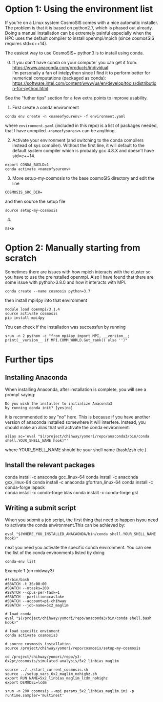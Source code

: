 Option 1: Using the environment list
============================

If you're on a Linux system CosmoSIS comes with a nice automatic installer.
The problem is that it is based on python2.7, which is phased out already.
Doing a manual installation can be extremely painful especially when the HPC uses the default compiler to install openmpi/mpich (since cosmosSIS requires std=c++14).

The easiest way to use CosmoSIS+ python3 is to install using conda.<BR>

0. If you don't have conda on your computer you can get it from: <BR>
https://www.anaconda.com/products/individual <BR>
I'm personally a fan of intelpython since I find it to perform better for numerical computations (packaged as conda): <BR>  https://software.intel.com/content/www/us/en/develop/tools/distribution-for-python.html <BR>
  
See the "futher tips" section for a few extra points to improve usability.
  
1. First create a conda environment <BR>
```
conda env create -n <nameofyourenv> -f environment.yaml
```
where ```environment.yaml``` (included in this repo) is a list of packages needed, that I have compiled. ```<nameofyourenv>``` can be anything.
  
2. Activate your environment (and switching to the conda compilers instead of sys compiler). Without the first line, it will default to the default system compiler which is probably gcc 4.8.X and doesn't have std=c++14. 

```
export CONDA_BUILD=1
conda activate <nameofyourenv>
```

3. Move setup-my-cosmosis to the base cosmoSIS directory and edit the line
```
COSMOSIS_SRC_DIR=
```
and then source the setup file
```
source setup-my-cosmosis
```

4. 
```
make
```
  
  
Option 2: Manually starting from scratch
============================
Sometimes there are issues with how mpich interacts with the cluster so you have to use the preinstalled openmpi.
Also I have found that there are some issue with python>3.8.0 and how it interacts with MPI.
  
 ```
 conda create --name cosmosis python=3.7
 ```
 
  
 then install mpi4py into that environment
 ```
 module load openmpi/3.1.4
 source activate cosmosis
 pip install mpi4py
 ```

 You can check if the installation was successfun by running
 
```
srun -n 2 python -c "from mpi4py import MPI, __version__; print(__version__ if MPI.COMM_WORLD.Get_rank() else '')"
 ```

Further tips
========================

Installing Anaconda
-----------------------
  
When installing Anaconda, after installation is complete, you will see a prompt saying:
```
Do you wish the installer to initialize Anaconda3
by running conda init? [yes|no]
```
it is recommended to say "no" here. This is because if you have another version of anaconda installed somewhere it will interfere.
Instead, you should make an alias that will activate the conda environment:
 
 ```
 alias ac='eval "$(/project/chihway/yomori/repo/anaconda3/bin/conda shell.YOUR_SHELL_NAME hook)"' 
 ```
  
 where YOUR_SHELL_NAME should be your shell name (bash/zsh etc.)
  
Install the relevant packages
-----------------------
conda install -c anaconda gcc_linux-64
conda install -c anaconda gxx_linux-64
conda install -c anaconda gfortran_linux-64
conda install -c conda-forge lapack  
conda install -c conda-forge blas 
conda install -c conda-forge gsl
  
Writing a submit script
-----------------------

When you submit a job script, the first thing that need to happen isyou need to activate the conda environment.This can be achieved by:
```
eval "$(WHERE_YOU_INSTALLED_ANACAONDA/bin/conda shell.YOUR_SHELL_NAME hook)"
```
next you need you activate the specific conda environment. You can see the list of the conda environments listed by doing 
```
conda-env list
```
  
Example 1 (on midway3)
```
#!/bin/bash
#SBATCH -t 36:00:00
#SBATCH --ntasks=200
#SBATCH --cpus-per-task=1
#SBATCH --partition=caslake
#SBATCH --account=pi-chihway
#SBATCH --job-name=5x2_maglim

# load conda
eval "$(/project/chihway/yomori/repo/anaconda3/bin/conda shell.bash hook)"

# load specific envinment
conda activate cosmosis3
  
# source cosmosis installation
source /project/chihway/yomori/repo/cosmosis/setup-my-cosmosis
   
cd /project/chihway/yomori/repo/y3-6x2pt/cosmosis/simulated_analysis/5x2_linbias_maglim
  
source ../../start_current_cosmosis.sh
source ../setup_vars_6x2_maglim_nohighz.sh
export RUN_NAME=5x2_linbias_maglim_lcdm_nohighz
export DEMODEL=lcdm
  
srun -n 200 cosmosis --mpi params_5x2_linbias_maglim.ini -p runtime.sampler='multinest'
```
